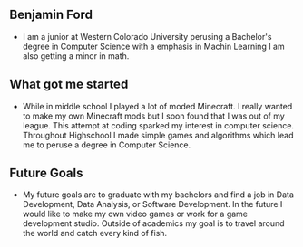 
## Benjamin Ford

* I am a junior at Western Colorado University perusing a Bachelor's degree in Computer Science with a emphasis in Machin Learning I am also
getting a minor in math. 

## What got me started

* While in middle school I played a lot of moded Minecraft. I really wanted to make my own Minecraft mods but I soon found that I was out of my league. 
This attempt at coding sparked my interest in computer science. Throughout Highschool I made simple games and algorithms which lead me to peruse a degree in Computer Science.

## Future Goals
* My future goals are to graduate with my bachelors and find a job in Data Development, Data Analysis, or Software Development. In the future I would like to make my own video games or work for a game development studio. Outside of academics my goal is to travel around the world and catch every kind of fish.

